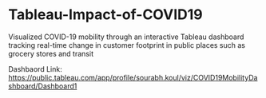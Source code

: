 # Tableau-Impact-of-COVID19

Visualized COVID-19 mobility through an interactive Tableau dashboard tracking real-time change in customer footprint in public places such as grocery stores and transit

Dashbaord Link: https://public.tableau.com/app/profile/sourabh.koul/viz/COVID19MobilityDashboard/Dashboard1
